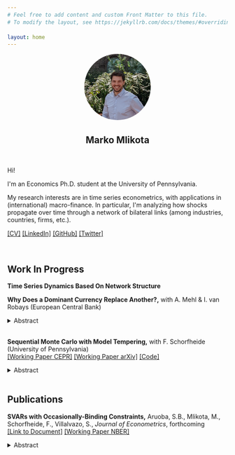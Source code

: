 ```yaml
---
# Feel free to add content and custom Front Matter to this file.
# To modify the layout, see https://jekyllrb.com/docs/themes/#overriding-theme-defaults

layout: home
---
```


<!---

bundle exec jekyll serve
localhost


https://www.w3schools.com/css/css_tooltip.asp

![alt text for screen readers](picture.jpeg "Text to show on mouseover")


<p align="center">
  <img src="FilesToAdd/picture.jpeg" alt="MarineGEO circle logo" style="width:30%; border: 1px solid black; margin:0 0 0 0"/>
</p>

<img src="FilesToAdd/picture3.jpg" alt="MarineGEO circle logo" style="float: right; width:38.1966%; border: 1px solid black; margin:0 0 0 0"/>

[[mlikota@sas.upenn.edu]](mailto:mlikota@sas.upenn.edu)

<p align="center"> blabla </p>
-->









<p align="center">
  <a href="url"><img src="FilesToAdd/picture4.jpg" height="auto" width="30%" style="border-radius:50%"></a>
</p>
<h2 align="center"> Marko Mlikota</h2>


<br>

Hi!

I'm an Economics Ph.D. student
at the University of Pennsylvania.

My research interests are in time series econometrics,
with applications in (international) macro-finance. In particular, I'm analyzing how shocks propagate over time through a network of bilateral links (among industries, countries, firms, etc.).

[[CV]](FilesToAdd/CV_MM_EN.pdf) [[LinkedIn]][LinkedinProfileLink] [[GitHub]][GitHubProfileLink] [[Twitter]][TwitterProfileLink]

<br>



## Work In Progress


**Time Series Dynamics Based On Network Structure**

<!--
<details>
  <summary> Abstract </summary>
  Networks succinctly summarize potentially complex relations among agents or nodes by the set of bilateral links among them.
  Based on this insight, I develop a VAR where the dynamics of a (cross-sectional) time series are based on a set of bilateral links among individual series.
  I illustrate how the model’s time series properties relate to those of the network and show that it approximates the process of prices in an economy with input-output linkages and natural time lags between the production of inputs and their subsequent usage in the production of other goods.
  I apply the model to document how price shocks propagate over time through the network of input-output links across US sectors.
  Moreover, I argue that the model gives a sparse, yet flexible and intuitive way of approximating a general linear process.
  I discuss estimation strategies and the relation to other parsimony-inducing methods used for modeling high-dimensional time series, factor models in particular.

</details>

<br>

-->


**Why Does a Dominant Currency Replace Another?,** with A. Mehl & I. van Robays (European Central Bank)
<details>
  <summary> Abstract </summary>

  This paper assesses why a dominant currency in international trade invoicing can be replaced with another by contrasting two hypotheses — a “trade shock” and an “exchange rate volatility shock” — stressed in recent theoretical models (Gopinath and Stein (2021) and Mukhin (2022)). We study the unique case of 13 European economies that saw marked increases in use of the euro at the expense of the US dollar for international trade invoicing. Our empirical analysis uses theory-consistent identification assumptions to identify the shocks in a panel vector autoregression, allowing for cross-country effects emphasized in theory. This setup allows us to exploit the cross-sectional dispersion in timing, speed and extent of the increase in euro-invoicing over time. Our estimates point to a preponderant role of inertia and to a stronger role of the “exchange rate volatility” shock relative to the “trade shock” in invoicing decision dynamics. Greater stability of both domestic and trading partners’ currencies vis-à-vis the euro explains about 3-13% of the increase in EUR invoicing across countries. This is consistent with predictions of models emphasizing the importance of changes to exchange rate pegs as necessary condition to break input-output linkages and complementarities in price setting that induce exporters to coordinate on the same incumbent invoicing currency.

</details>

<br>


**Sequential Monte Carlo with Model Tempering,** with F. Schorfheide (University of Pennsylvania) \
[[Working Paper CEPR]][SMC-MT-CEPR] [[Working Paper arXiv]][SMC-MT-arXiv] [[Code]][SMC-MT-GitHubCodes]
<details>
  <summary>Abstract</summary>

  Modern macroeconometrics often relies on time series models for which it is time- consuming to evaluate the likelihood function. We demonstrate how Bayesian computations for such models can be drastically accelerated by reweighting and mutating posterior draws from an approximating model that allows for fast likelihood evaluations, into posterior draws from the model of interest, using a sequential Monte Carlo (SMC) algorithm. We apply the technique to the estimation of a vector autoregression with stochastic volatility and a nonlinear dynamic stochastic general equilibrium model. The runtime reductions we obtain range from 27% to 88%.
</details>

<br>


## Publications


**SVARs with Occasionally-Binding Constraints,** Aruoba, S.B., Mlikota, M., Schorfheide, F., Villalvazo, S., _Journal of Econometrics_, forthcoming \
[[Link to Document]][ZLB-VAR] [[Working Paper NBER]][ZLB-VAR-NBER]
<details>
  <summary>Abstract</summary>

  We develop a structural VAR in which an occasionally-binding constraint generates censoring of one of the dependent variables. Once the censoring mechanism is triggered, we allow some of the coefficients for the remaining variables to change. We show that a necessary condition for a unique reduced form is that regression functions for the non-censored variables are continuous at the censoring point and that parameters satisfy some mild restrictions. In our application the censored variable is a nominal interest rate constrained by an effective lower bound (ELB). According to our estimates based on U.S. data, once the ELB becomes binding, the coefficients in the inflation equation change significantly, which translates into a change of the inflation responses to (unconventional) monetary policy and demand shocks. Our results suggest that the presence of the ELB is indeed empirically relevant for the propagation of shocks. We also obtain a shadow interest rate that shows a significant accommodation in the early phase of the Great Recession, followed by a mild and steady accommodation until liftoff in 2016.

</details>


[SMC-MT-arXiv]: https://arxiv.org/abs/2202.07070
[SMC-MT-CEPR]: https://cepr.org/active/publications/discussion_papers/dp.php?dpno=17035
[SMC-MT-GitHubCodes]: https://github.com/markomlikota/SMC-MT
[ZLB-VAR]: https://www.sciencedirect.com/science/article/abs/pii/S0304407621002487?dgcid=author
[ZLB-VAR-NBER]: https://www.nber.org/papers/w28571
[LinkedinProfileLink]: https://www.linkedin.com/in/marko-mlikota-aa13b712a/
[GitHubProfileLink]: https://github.com/markomlikota
[TwitterProfileLink]: https://twitter.com/marko25mlikota
